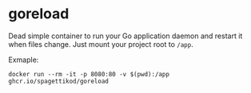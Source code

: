 # goreload
Dead simple container to run your Go application daemon and restart it when files change. Just mount your project root to `/app`.

Exmaple:
```
docker run --rm -it -p 8080:80 -v $(pwd):/app ghcr.io/spagettikod/goreload
```
